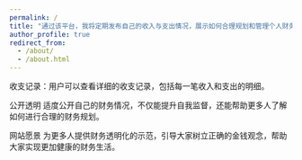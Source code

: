 ```yaml
---
permalink: /
title: "通过该平台，我将定期发布自己的收入与支出情况，展示如何合理规划和管理个人财务。"
author_profile: true
redirect_from: 
  - /about/
  - /about.html
---
```


收支记录：用户可以查看详细的收支记录，包括每一笔收入和支出的明细。

 

公开透明
适度公开自己的财务情况，不仅能提升自我监督，还能帮助更多人了解如何进行合理的财务规划。

网站愿景
为更多人提供财务透明化的示范，引导大家树立正确的金钱观念，帮助大家实现更加健康的财务生活。


